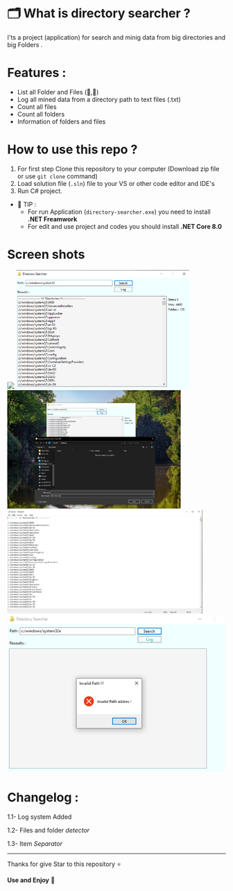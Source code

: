 # 🗂 What is directory searcher ?
I'ts a project (application) for search and minig data from big directories and big Folders .
# Features :
- List all Folder and Files (📁,📄)
- Log all mined data from a directory path to text files (.txt)
- Count all files
- Count all folders
- Information of folders and files

# How to use this repo ?
1. For first step Clone this repository to your computer (Download zip file or use `git clone` command)
2. Load solution file (`.sln`) file to your VS or other code editor and IDE's
3. Run C# project.
- 📝 TIP :
    - For run Application (`directory-searcher.exe`) you need to install **.NET Freamwork**
    - For edit and use project and codes you should install **.NET Core 8.0**

# Screen shots
<img src="https://github.com/farzadoxo/directory-searcher/readme/screen_shots/capture.png" width=400>
<img src="readme\screen_shots\capture1.png" width=400>
<img src="readme\screen_shots\capture2.png" width=400>
<img src="readme\screen_shots\capture3.png" width=450>
<div align=center>
<img src="readme\screen_shots\capture4.png" width=500>
</div>

# Changelog :
1.1- Log system Added

1.2- Files and folder *detector*

1.3- Item *Separator*

____
Thanks for give Star to this repository ⭐

**Use and Enjoy** 💞